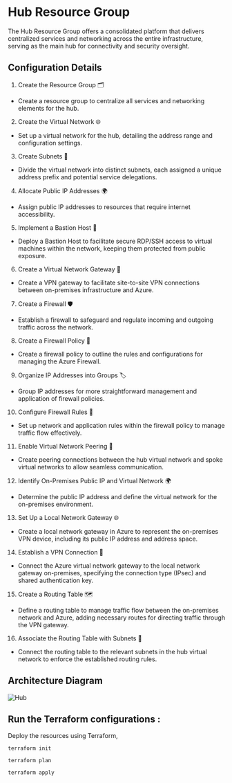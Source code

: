 # Hub Resource Group
The Hub Resource Group offers a consolidated platform that delivers centralized services and networking across the entire infrastructure, serving as the main hub for connectivity and security oversight.

## Configuration Details

1. Create the Resource Group 🗂️
- Create a resource group to centralize all services and networking elements for the hub.

2. Create the Virtual Network 🌐
- Set up a virtual network for the hub, detailing the address range and configuration settings.

3. Create Subnets 🧩
- Divide the virtual network into distinct subnets, each assigned a unique address prefix and potential service delegations.

4. Allocate Public IP Addresses 🌍
- Assign public IP addresses to resources that require internet accessibility.

5. Implement a Bastion Host 🔐
- Deploy a Bastion Host to facilitate secure RDP/SSH access to virtual machines within the network, keeping them protected from public exposure.

6. Create a Virtual Network Gateway 🔗
- Create a VPN gateway to facilitate site-to-site VPN connections between on-premises infrastructure and Azure.

7. Create a Firewall 🛡️
- Establish a firewall to safeguard and regulate incoming and outgoing traffic across the network.

8. Create a Firewall Policy 📜
- Create a firewall policy to outline the rules and configurations for managing the Azure Firewall.

9. Organize IP Addresses into Groups 🏷️
- Group IP addresses for more straightforward management and application of firewall policies.

10. Configure Firewall Rules 🔧
- Set up network and application rules within the firewall policy to manage traffic flow effectively.

11. Enable Virtual Network Peering 🔄
- Create peering connections between the hub virtual network and spoke virtual networks to allow seamless communication.

12. Identify On-Premises Public IP and Virtual Network 🌍
- Determine the public IP address and define the virtual network for the on-premises environment.

13. Set Up a Local Network Gateway 🌐
- Create a local network gateway in Azure to represent the on-premises VPN device, including its public IP address and address space.

14. Establish a VPN Connection 🔗
- Connect the Azure virtual network gateway to the local network gateway on-premises, specifying the connection type (IPsec) and shared authentication key.

15. Create a Routing Table 🗺️
- Define a routing table to manage traffic flow between the on-premises network and Azure, adding necessary routes for directing traffic through the VPN gateway.

16. Associate the Routing Table with Subnets 🔗
- Connect the routing table to the relevant subnets in the hub virtual network to enforce the established routing rules.

## Architecture Diagram
![Hub](https://github.com/user-attachments/assets/b1f6209d-fec7-461e-8f4d-ed09559e1184)

## Run the Terraform configurations :
Deploy the resources using Terraform,
```
terraform init
```
```
terraform plan
```
```
terraform apply
```




